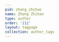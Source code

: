 ```yaml
---
pid: zhang_zhihao
name: Zhang Zhihao
type: author
order: '212'
layout: tagpage
collection: author_tags
---
```

